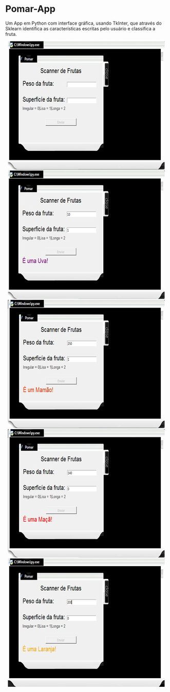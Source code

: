 # Pomar-App
Um App em Python com interface gráfica, usando TkInter, que através do Sklearn identifica as características escritas pelo usuário e classifica a fruta. 


<p align="center"> <img src="https://github.com/DarlanNoetzold/Pomar-App/blob/master/Proj_Pomar.jpg" /> 
<img src="https://github.com/DarlanNoetzold/Pomar-App/blob/master/Proj_Pomar2.jpg" /> 
<img src="https://github.com/DarlanNoetzold/Pomar-App/blob/master/Proj_Pomar3.jpg" /> 
<img src="https://github.com/DarlanNoetzold/Pomar-App/blob/master/Proj_Pomar4.jpg" />
<img src="https://github.com/DarlanNoetzold/Pomar-App/blob/master/Proj_Pomar5.jpg" />

